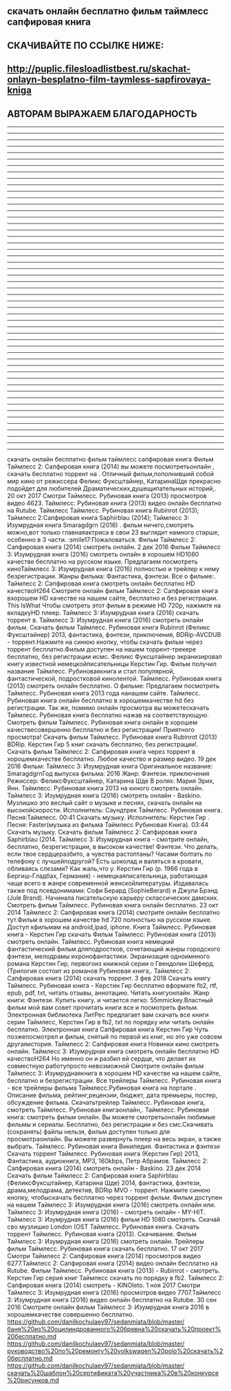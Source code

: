 скачать онлайн бесплатно фильм таймлесс сапфировая книга
--------------------------------------------------
СКАЧИВАЙТЕ ПО ССЫЛКЕ НИЖЕ:
--------------------------------------------------
http://puplic.filesloadlistbest.ru/skachat-onlayn-besplatno-film-taymless-sapfirovaya-kniga
--------------------------------------------------
АВТОРАМ ВЫРАЖАЕМ БЛАГОДАРНОСТЬ
--------------------------------------------------
--------------------------------------------------
--------------------------------------------------
--------------------------------------------------
--------------------------------------------------
--------------------------------------------------
--------------------------------------------------
--------------------------------------------------
--------------------------------------------------
--------------------------------------------------
--------------------------------------------------
--------------------------------------------------
--------------------------------------------------
--------------------------------------------------
--------------------------------------------------
--------------------------------------------------
--------------------------------------------------
--------------------------------------------------
--------------------------------------------------
--------------------------------------------------
--------------------------------------------------
--------------------------------------------------
--------------------------------------------------
--------------------------------------------------
--------------------------------------------------
--------------------------------------------------
--------------------------------------------------
--------------------------------------------------
--------------------------------------------------
--------------------------------------------------
--------------------------------------------------
--------------------------------------------------
--------------------------------------------------
--------------------------------------------------
--------------------------------------------------
--------------------------------------------------
--------------------------------------------------
--------------------------------------------------
--------------------------------------------------
--------------------------------------------------
--------------------------------------------------
--------------------------------------------------
--------------------------------------------------
--------------------------------------------------
--------------------------------------------------
--------------------------------------------------
--------------------------------------------------
--------------------------------------------------
--------------------------------------------------
--------------------------------------------------
--------------------------------------------------
--------------------------------------------------
скачать онлайн бесплатно фильм таймлесс сапфировая книга Фильм Таймлесс 2: Сапфировая книга (2014) вы можете посмотретьонлайн , скачать бесплатно торрент на . Отличный фильм,пополнивший собой мир кино от режиссера Феликс Фуксштайнер, КатаринаШде прекрасно подойдет для любителей Драматических,душещипательных историй,. 20 окт 2017  Смотри Таймлесс. Рубиновая книга (2013) просмотров видео 4623. Таймлесс: Рубиновая книга (2013) видео онлайн бесплатно на Rutube. Таймлесс  Таймлесс. Рубиновая книга  Rubinrot (2013); Таймлесс 2:Сапфировая книга  Saphirblau (2014); Таймлесс 3: Изумрудная книга Smaragdgrn (2016) . фильм ничего,смотреть можно,вот только главнаяактриса в свои 23 выглядит намного старше, особенно в 3 части. :smile17:Пожаловаться. Фильм Таймлесс 2: Сапфировая книга (2014)  смотреть онлайн. 2 дек 2016  Фильм Таймлесс 3: Изумрудная книга (2016) смотреть онлайн в хорошем HD1080 качестве бесплатно на русском языке. Предлагаем посмотреть киноТаймлесс 3: Изумрудная книга (2016) полностью и трейлер к нему безрегистрации. Жанры фильма: Фантастика, фэнтези. Все о фильме:. Таймлесс 2: Сапфировая книга смотреть онлайн бесплатно HD качествоH264  Смотрите онлайн фильм Таймлесс 2: Сапфировая книга вхорошем HD качестве на нашем сайте, бесплатно и без регистрации. This IsWhat  Чтобы смотреть этот фильм в режиме HD 720p, нажмите на вкладкуHD плеер. Таймлесс 3: Изумрудная книга (2016) скачать торрент в. Таймлесс 3: Изумрудная книга (2016) смотреть онлайн фильм. Скачать фильм Таймлесс. Рубиновая книга  Rubinrot (Феликс Фуксштайнер) 2013, фантастика, фэнтези, приключения, BDRip-AVCDUB - торрент.Нажмите на синюю кнопку, чтобы скачать фильм через торрент бесплатно.Фильм доступен на нашем торрент-трекере бесплатно, без регистрации исмс. Феликс Фуксштайнер экранизировал книгу известной немецкойписательницы Керстин Гир. Фильм получил название Таймлесс. Рубиноваякнига и стал популярной, фантастической, подростковой кинолентой. Таймлесс. Рубиновая книга (2013) смотреть онлайн бесплатно. О фильме: Предлагаем посмотреть Таймлесс. Рубиновая книга 2013 года нанашем сайте. Таймлесс. Рубиновая книга онлайн бесплатно в хорошемкачестве hd без регистрации. Так же, помимо онлайн просмотра вы можетескачать Таймлесс. Рубиновая книга бесплатно нажав на соответствующую. Смотреть фильм Таймлесс. Рубиновая книга онлайн в хорошем качествесовершенно бесплатно и без регистрации! Приятного просмотра!
Скачать фильм Таймлесс. Рубиновая книга  Rubinrot (2013) BDRip. Керстин Гир  5 книг скачать бесплатно, без регистрации!. Скачать фильм Таймлесс 2: Сапфировая книга через торрент в хорошемкачестве бесплатно. Любое качество и размер видео. 19 дек 2016  Фильм: Таймлесс 3: Изумрудная книга Оригинальное название: SmaragdgrnГод выпуска фильма: 2016 Жанр: Фэнтези. приключения Режиссер: ФеликсФуксштайнер, Катарина Шде В ролях: Мария Эрих, Янн. Таймлесс. Рубиновая книга 2013 на киного смотреть онлайн. Таймлесс 3: Изумрудная книга (2016) смотреть онлайн  - Baskino. Музлишко это веслый сайт о музыке и песнях, скачать онлайн на высокойскорости.  Исполнитель: Саундтрек Таймлесс. Рубиновая книга. Песня:Таймлесс. 00:41 Скачать музыку. Исполнитель: Керстин Гир . Песня: Faster(музыка из фильма Таймлесс Рубиновая Книга). 03:44 Скачать музыку. Скачать фильм Таймлесс 2: Сапфировая книга  Saphirblau (2014. Таймлесс 3: Изумрудная книга - смотрите онлайн, бесплатно, безрегистрации, в высоком качестве! Фэнтези. Что делать, если твое сердцеразбито, а чувства растоптаны? Часами болтать по телефону с лучшейподругой? Есть шоколад и валяться в кровати, обливаясь слезами? Как жаль,что у. Керстин Гир (р. 1966 года в Бергиш-Гладбах, Германия) - немецкаяписательница, работающая чаще всего в жанре современной женскойлитературы. Издавалась также под псевдонимами: Софи Берард (SophieBerard) и Джули Брэнд (Jule Brand). Начинала писательскую карьеру склассических дамских. Смотреть фильм Таймлесс. Рубиновая книга онлайн бесплатно. 23 окт 2014  Таймлесс 2: Сапфировая книга (2014) смотрите онлайн бесплатно тут.Фильм в хорошем качестве hd 720 полностью на русском языке. Доступ кфильмам на android,ipad, iphone. Книга Таймлесс. Рубиновая книга - Керстин Гир скачать
Фильм Таймлесс: Рубиновая книга (2013)  смотреть онлайн. Таймлесс. Рубиновая книга  немецкий фантастический фильм дляподростков, сочетающий жанры городского фэнтези, мелодрамы ихронофантастики. Экранизация одноимнного романа Керстин Гир, первогоиз книжной серии о Гвендолин Шеферд. (Трилогия состоит из романов Рубиновая книга,. Таймлесс 2: Сапфировая книга (2014) скачать торрент. 3 фев 2018  Скачать книгу Таймлесс. Рубиновая книга - Керстин Гир бесплатно вформате fb2, rtf, epub, pdf, txt, читать отзывы, аннотацию. Читать книгуонлайн. Жанр книги: Фэнтези. Купить книгу.  и читается легко. 55mmickey.Властный фильм мой вам совет прочитать книги все и посмотреть фильм. Электронная библиотека ЛитРес предлагает вам скачать все книги серии Таймлесс, Керстин Гир в fb2, txt по порядку или читать онлайн бесплатно. Электронная книга Сапфировая книга  Керстин Гир  Чуть позжепосмотрел и фильм, снятый по первой из книг, но это уже совсем другаяистория. Таймлесс 2: Сапфировая книга Новинки кино смотреть онлайн. Таймлесс 3: Изумрудная книга смотреть онлайн бесплатно HD качествоH264  Но именно он и разбил ей сердце, что делает их совместную работупросто невозможной Смотрите онлайн фильм Таймлесс 3: Изумруднаякнига в хорошем HD качестве на нашем сайте, бесплатно и безрегистрации. Все трейлеры Таймлесс. Рубиновая книга - все трейлеры фильма Таймлесс.Рубиновая книга на портале . Описание фильма, рейтинг,рецензии, бюджет, дата премьеры, постер, обсуждение фильма. Скачатьтрейлер Таймлесс. Рубиновая книга, смотреть Таймлесс. Рубиновая книгаонлайн,. Таймлесс. Рубиновая книга: смотреть фильм онлайн. Вы можете смотретьонлайн любимые фильмы и сериалы. Бесплатно, без регистрации и без смс.Скачивать (сохранять) файлы нельзя, фильм доступен только для просмотраонлайн. Вы можете развернуть плеер на весь экран, а также выбрать. Таймлесс. Рубиновая книга  Википедия. Фантастика и фэнтези  Скачать торрент Таймлесс. Рубиновая книга (Керстин Гир) 2013, Фантастика, аудиокнига, MP3, 160kbps, Петр Абрамов. Таймлесс 2: Сапфировая книга (2014) смотреть онлайн  - Baskino. 23 дек 2014  Скачать фильм Таймлесс 2: Сапфировая книга  Saphirblau (ФеликсФуксштайнер, Катарина Шде) 2014, фантастика, фэнтези, драма,мелодрама, детектив, BDRip MVO - торрент. Нажмите синюю кнопку, чтобыcкачать бесплатно через торрент фильм. Фильм доступен на нашем
Таймлесс 3: Изумрудная книга (2016) смотреть онлайн или. Таймлесс 3: Изумрудная книга (2016) - смотреть онлайн - MY-HIT. Таймлесс 3: Изумрудная книга (2016) фильм HD 1080 смотреть. Скачай сво музлишко London (OST Таймлесс. Рубиновая книга. Скачать торрент Таймлесс. Рубиновая книга (2013). Скачивание. Фильм Таймлесс 3: Изумрудная книга (2016)  смотреть онлайн. Трейлеры фильм Таймлесс. Рубиновая книга скачать бесплатно. 17 окт 2017  Смотри Таймлесс 2: Сапфировая книга (2014) просмотров видео 6277.Таймлесс 2: Сапфировая книга (2014) видео онлайн бесплатно на Rutube. Фильм Таймлесс. Рубиновая книга (2013) - Rubinrot - смотреть. Керстин Гир  серия книг Таймлесс  скачать по порядку в fb2. Таймлесс 2: Сапфировая книга (2014) смотреть  - KINOleto. 1 ноя 2017  Смотри Таймлесс 3: Изумрудная книга (2016) просмотров видео 7707.Таймлесс 3: Изумрудная книга (2016) видео онлайн бесплатно на Rutube. 30 сен 2016  Смотрите онлайн фильм Таймлесс 3: Изумрудная книга 2016 в хорошемкачестве совершенно бесплатно.
https://github.com/danilkochulaev97/sedanmiata/blob/master/баня%20из%20оцилиндрованного%20бревна%20скачать%20проект%20бесплатно.md
https://github.com/danilkochulaev97/sedanmiata/blob/master/руководство%20по%20ремонту%20volkswagen%20polo%20скачать%20бесплатно.md
https://github.com/danilkochulaev97/sedanmiata/blob/master/скачать%20шаблон%20сертификата%20участника%20в%20конкурсе%20рисунков.md